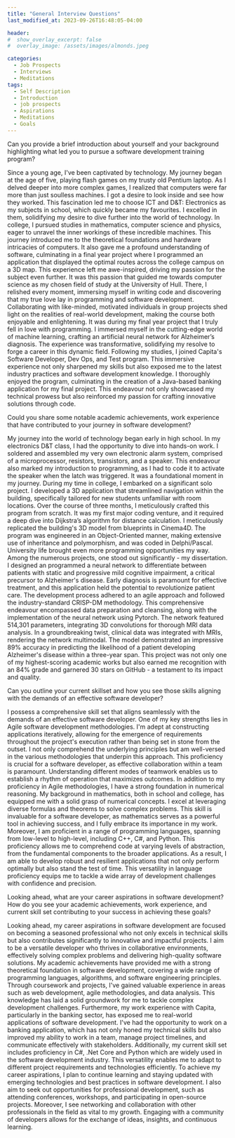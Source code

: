 ```yaml
---
title: "General Interview Questions"
last_modified_at: 2023-09-26T16:48:05-04:00

header:
#  show_overlay_excerpt: false
#  overlay_image: /assets/images/almonds.jpeg

categories:
  - Job Prospects
  - Interviews
  - Meditations
tags:
  - Self Description
  - Introduction
  - job prospects
  - Aspirations
  - Meditations
  - Goals
---
```


Can you provide a brief introduction about yourself and your background highlighting what led you to pursue a software development training program?

Since a young age, I've been captivated by technology. My journey began at the age of five, playing flash games on my trusty old Pentium laptop. As I delved deeper into more complex games, I realized that computers were far more than just soulless machines. I got a desire to look inside and see how they worked. 
This fascination led me to choose ICT and D&T: Electronics as my subjects in school, which quickly became my favourites. I excelled in them, solidifying my desire to dive further into the world of technology. In college, I pursued studies in mathematics, computer science and physics, eager to unravel the inner workings of these incredible machines. This journey introduced me to the theoretical foundations and hardware intricacies of computers. It also gave me a profound understanding of software, culminating in a final year project where I programmed an application that displayed the optimal routes across the college campus on a 3D map.
This experience left me awe-inspired, driving my passion for the subject even further. It was this passion that guided me towards computer science as my chosen field of study at the University of Hull. There, I relished every moment, immersing myself in writing code and discovering that my true love lay in programming and software development. Collaborating with like-minded, motivated individuals in group projects shed light on the realities of real-world development, making the course both enjoyable and enlightening.
It was during my final year project that I truly fell in love with programming. I immersed myself in the cutting-edge world of machine learning, crafting an artificial neural network for Alzheimer’s diagnosis. The experience was transformative, solidifying my resolve to forge a career in this dynamic field.
Following my studies, I joined Capita's Software Developer, Dev Ops, and Test program. This immersive experience not only sharpened my skills but also exposed me to the latest industry practices and software development knowledge. I thoroughly enjoyed the program, culminating in the creation of a Java-based banking application for my final project. This endeavour not only showcased my technical prowess but also reinforced my passion for crafting innovative solutions through code.


Could you share some notable academic achievements, work experience that have contributed to your journey in software development?

My journey into the world of technology began early in high school. In my electronics D&T class, I had the opportunity to dive into hands-on work. I soldered and assembled my very own electronic alarm system, comprised of a microprocessor, resistors, transistors, and a speaker. This endeavour also marked my introduction to programming, as I had to code it to activate the speaker when the latch was triggered. It was a foundational moment in my journey.
During my time in college, I embarked on a significant solo project. I developed a 3D application that streamlined navigation within the building, specifically tailored for new students unfamiliar with room locations. Over the course of three months, I meticulously crafted this program from scratch. It was my first major coding venture, and it required a deep dive into Dijkstra’s algorithm for distance calculation. I meticulously replicated the building's 3D model from blueprints in Cinema4D. The program was engineered in an Object-Oriented manner, making extensive use of inheritance and polymorphism, and was coded in Delphi/Pascal.
University life brought even more programming opportunities my way. Among the numerous projects, one stood out significantly - my dissertation. I designed an programmed a neural network to differentiate between patients with static and progressive mild cognitive impairment, a critical precursor to Alzheimer's disease. Early diagnosis is paramount for effective treatment, and this application held the potential to revolutionize patient care. The development process adhered to an agile approach and followed the industry-standard CRISP-DM methodology. This comprehensive endeavour encompassed data preparation and cleansing, along with the implementation of the neural network using Pytorch. The network featured 514,301 parameters, integrating 3D convolutions for thorough MRI data analysis. In a groundbreaking twist, clinical data was integrated with MRIs, rendering the network multimodal. The model demonstrated an impressive 89% accuracy in predicting the likelihood of a patient developing Alzheimer's disease within a three-year span. This project was not only one of my highest-scoring academic works but also earned me recognition with an 84% grade and garnered 30 stars on GitHub - a testament to its impact and quality.


Can you outline your current skillset and how you see those skills aligning with the demands of an effective software developer?

I possess a comprehensive skill set that aligns seamlessly with the demands of an effective software developer. One of my key strengths lies in Agile software development methodologies. I'm adept at constructing applications iteratively, allowing for the emergence of requirements throughout the project's execution rather than being set in stone from the outset. I not only comprehend the underlying principles but am well-versed in the various methodologies that underpin this approach. This proficiency is crucial for a software developer, as effective collaboration within a team is paramount. Understanding different modes of teamwork enables us to establish a rhythm of operation that maximizes outcomes.
In addition to my proficiency in Agile methodologies, I have a strong foundation in numerical reasoning. My background in mathematics, both in school and college, has equipped me with a solid grasp of numerical concepts. I excel at leveraging diverse formulas and theorems to solve complex problems. This skill is invaluable for a software developer, as mathematics serves as a powerful tool in achieving success, and I fully embrace its importance in my work.
Moreover, I am proficient in a range of programming languages, spanning from low-level to high-level, including C++, C#, and Python. This proficiency allows me to comprehend code at varying levels of abstraction, from the fundamental components to the broader applications. As a result, I am able to develop robust and resilient applications that not only perform optimally but also stand the test of time. This versatility in language proficiency equips me to tackle a wide array of development challenges with confidence and precision.


Looking ahead, what are your career aspirations in software development? How do you see your academic achievements, work experience, and current skill set contributing to your success in achieving these goals?

Looking ahead, my career aspirations in software development are focused on becoming a seasoned professional who not only excels in technical skills but also contributes significantly to innovative and impactful projects. I aim to be a versatile developer who thrives in collaborative environments, effectively solving complex problems and delivering high-quality software solutions.
My academic achievements have provided me with a strong theoretical foundation in software development, covering a wide range of programming languages, algorithms, and software engineering principles. Through coursework and projects, I've gained valuable experience in areas such as web development, agile methodologies, and data analysis. This knowledge has laid a solid groundwork for me to tackle complex development challenges.
Furthermore, my work experience with Capita, particularly in the banking sector, has exposed me to real-world applications of software development. I've had the opportunity to work on a banking application, which has not only honed my technical skills but also improved my ability to work in a team, manage project timelines, and communicate effectively with stakeholders.
Additionally, my current skill set includes proficiency in C#, .Net Core and Python which are widely used in the software development industry. This versatility enables me to adapt to different project requirements and technologies efficiently.
To achieve my career aspirations, I plan to continue learning and staying updated with emerging technologies and best practices in software development. I also aim to seek out opportunities for professional development, such as attending conferences, workshops, and participating in open-source projects.
Moreover, I see networking and collaboration with other professionals in the field as vital to my growth. Engaging with a community of developers allows for the exchange of ideas, insights, and continuous learning.


